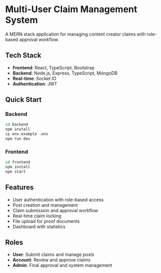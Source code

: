 # Multi-User Claim Management System

A MERN stack application for managing content creator claims with role-based approval workflow.

## Tech Stack

- **Frontend**: React, TypeScript, Bootstrap
- **Backend**: Node.js, Express, TypeScript, MongoDB
- **Real-time**: Socket.IO
- **Authentication**: JWT

## Quick Start

### Backend
```bash
cd backend
npm install
cp env.example .env
npm run dev
```

### Frontend
```bash
cd frontend
npm install
npm start
```

## Features

- User authentication with role-based access
- Post creation and management
- Claim submission and approval workflow
- Real-time claim locking
- File upload for proof documents
- Dashboard with statistics

## Roles

- **User**: Submit claims and manage posts
- **Account**: Review and approve claims
- **Admin**: Final approval and system management 